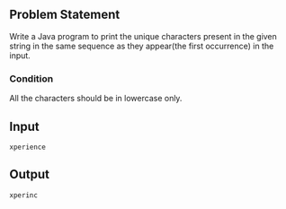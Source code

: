 ## Problem Statement

Write a Java program to print the unique characters present in the given string in the same sequence as they appear(the first occurrence) in the input.

### Condition

All the characters should be in lowercase only.

## Input

    xperience

## Output

    xperinc
